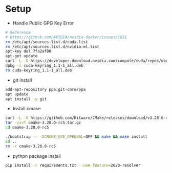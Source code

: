 # Setup

- Handle Public GPG Key Error

```sh
# Reference
# https://github.com/NVIDIA/nvidia-docker/issues/1631
rm /etc/apt/sources.list.d/cuda.list
rm /etc/apt/sources.list.d/nvidia-ml.list
apt-key del 7fa2af80
apt-get update
curl -L -O https://developer.download.nvidia.com/compute/cuda/repos/ubuntu1804/x86_64/cuda-keyring_1.1-1_all.deb
dpkg -i cuda-keyring_1.1-1_all.deb
rm cuda-keyring_1.1-1_all.deb
```

- git install

```sh
add-apt-repository ppa:git-core/ppa
apt update
apt install -y git
```

- Install cmake

```sh
curl -L -O https://github.com/Kitware/CMake/releases/download/v3.28.0-rc5/cmake-3.28.0-rc5.tar.gz
tar -zxvf cmake-3.28.0-rc5.tar.gz
cd cmake-3.28.0-rc5

./bootstrap -- -DCMAKE_USE_OPENSSL=OFF && make && make install
cd ..
rm -r cmake-3.28.0-rc5
```

- pythpn package install

```sh
pip install -r requirements.txt --use-feature=2020-resolver
```
